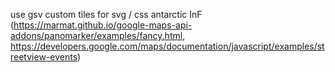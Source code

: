 use gsv custom tiles for svg / css antarctic InF  
(https://marmat.github.io/google-maps-api-addons/panomarker/examples/fancy.html, 
https://developers.google.com/maps/documentation/javascript/examples/streetview-events)  